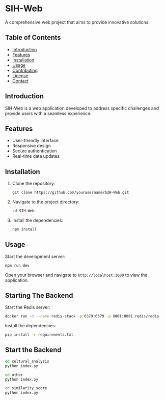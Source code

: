 # SIH-Web

A comprehensive web project that aims to provide innovative solutions.

## Table of Contents

- [Introduction](#introduction)
- [Features](#features)
- [Installation](#installation)
- [Usage](#usage)
- [Contributing](#contributing)
- [License](#license)
- [Contact](#contact)

## Introduction

SIH-Web is a web application developed to address specific challenges and provide users with a seamless experience.

## Features

- User-friendly interface
- Responsive design
- Secure authentication
- Real-time data updates

## Installation

1. Clone the repository:

    ```bash
    git clone https://github.com/yourusername/SIH-Web.git
    ```

2. Navigate to the project directory:

    ```bash
    cd SIH-Web
    ```

3. Install the dependencies:

    ```bash
    npm install
    ```

## Usage

Start the development server:

```bash
npm run dev
```

Open your browser and navigate to `http://localhost:3000` to view the application.

## Starting The Backend

Start the Redis server:
```bash
docker run -d --name redis-stack -p 6379:6379 -p 8001:8001 redis/redis-stack:latest      
```

Install the dependencies:
```bash
pip install -r requirements.txt
```

## Start the Backend

```bash
cd cultural_analysis
python index.py
```
```bash
cd other
python index.py
```
```bash
cd similarity_score
python index.py
```
